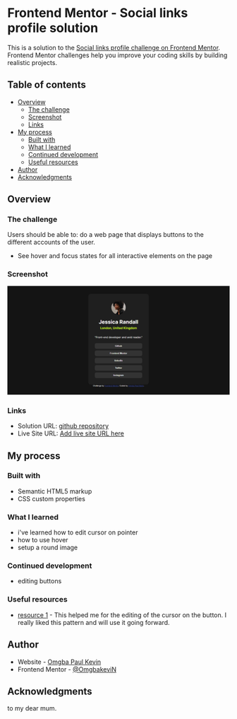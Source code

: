 # Frontend Mentor - Social links profile solution

This is a solution to the [Social links profile challenge on Frontend Mentor](https://www.frontendmentor.io/challenges/social-links-profile-UG32l9m6dQ). Frontend Mentor challenges help you improve your coding skills by building realistic projects. 

## Table of contents

- [Overview](#overview)
  - [The challenge](#the-challenge)
  - [Screenshot](#screenshot)
  - [Links](#links)
- [My process](#my-process)
  - [Built with](#built-with)
  - [What I learned](#what-i-learned)
  - [Continued development](#continued-development)
  - [Useful resources](#useful-resources)
- [Author](#author)
- [Acknowledgments](#acknowledgments)


## Overview

### The challenge

Users should be able to: do a web page that displays buttons to the different accounts of the user.

- See hover and focus states for all interactive elements on the page

### Screenshot

![screenshot of page](./screencapture.png)



### Links

- Solution URL: [github repository](https://github.com/OmgbakeviN/Social-link-challenge)
- Live Site URL: [Add live site URL here](https://your-live-site-url.com)

## My process

### Built with

- Semantic HTML5 markup
- CSS custom properties


### What I learned

- i've learned how to edit cursor on pointer
- how to use hover
- setup a round image

### Continued development
- editing buttons 

### Useful resources

- [ resource 1](https://chatgpt.com/share/6727ccad-356c-8005-bb2e-dbb5fc0c7df9) - This helped me for the editing of the cursor on the button. I really liked this pattern and will use it going forward.


## Author

- Website - [Omgba Paul Kevin](https://www.your-site.com)
- Frontend Mentor - [@OmgbakeviN](https://www.frontendmentor.io/profile/OmgbakeviN)


## Acknowledgments

to my dear mum.
